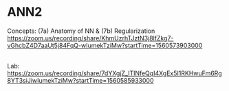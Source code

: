 # ANN2
Concepts: (7a) Anatomy of NN & (7b) Regularization </br>
https://zoom.us/recording/share/KhmUzrhTJztN3j8lfZkg7-vGhcbZ4D7aaUt5j84FqQ-wIumekTziMw?startTime=1560573903000 </br></br>

Lab: </br>
https://zoom.us/recording/share/7dYXgjZ_ITlNfeQqI4XgEx5I1RKHwuFm6Rg8YT3siJiwIumekTziMw?startTime=1560585933000 </br>
